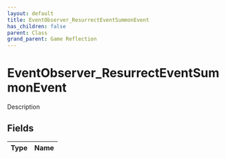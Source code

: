 ```yaml
---
layout: default
title: EventObserver_ResurrectEventSummonEvent
has_children: false
parent: Class
grand_parent: Game Reflection
---
```

# EventObserver_ResurrectEventSummonEvent
Description 

## Fields
| Type | Name |
|:-------------|:--------------|
